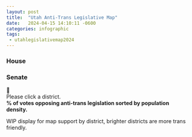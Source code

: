 ```yaml
---
layout: post
title:  "Utah Anti-Trans Legislative Map"
date:   2024-04-15 14:10:11 -0600
categories: infographic
tags:
 - utahlegislativemap2024
---
```


<div class="map-container">
  <script src="/assets/js/chart.js"></script>
  <script src="/assets/js/gsap.js"></script>
  <script src="{% link assets/js/map.js %}" type="text/javascript"></script>
  <div class="district-button-container">
    <div id="house-button" class="active"><h3><div class="fa-solid fa-landmark"></div> House</h3></div>
    <div id="senate-button"><h3><div class="fa-solid fa-landmark-dome"></div> Senate</h3></div>
  </div>
  <div class="map-items-container">
    <div class="map-box">
      <div id="map-zoom-button"></div>
      <div id="map-bounding-box"></div>
    </div>
    <div id="map-info-panel">Please click a district.</div>
    <div id="legislative-action-container" style="width:95%">
    </div>
    <div style="width:95%">
      <div class="mid-lined">
        <b style="white-space:break-spaces;width:160%;text-align:center">% of votes opposing anti-trans legislation sorted by population density.</b>
      </div>
      <canvas id="vote-chart"></canvas>
    </div>
  </div>
</div>

WIP display for map support by district, brighter districts are more trans friendly.